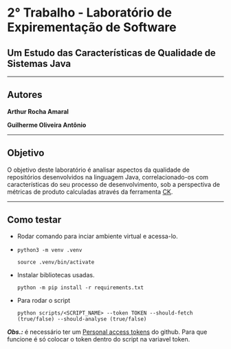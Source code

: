 # 2° Trabalho - Laboratório de Expirementação de Software

## Um Estudo das Características de Qualidade de Sistemas Java 
---

## Autores

**Arthur Rocha Amaral**

**Guilherme Oliveira Antônio**

---

## Objetivo

O objetivo deste laboratório é analisar aspectos da qualidade de repositórios desenvolvidos na linguagem Java, correlacionado-os com características do seu processo de desenvolvimento, sob a perspectiva de métricas de produto calculadas através da ferramenta [CK](https://github.com/mauricioaniche/ck).

---

## Como testar

- Rodar comando para inciar ambiente virtual e acessa-lo.
- 
    ``python3 -m venv .venv``
    
    ``source .venv/bin/activate``

- Instalar bibliotecas usadas.

    ``python -m pip install -r requirements.txt``

- Para rodar o script

    ``python scripts/<SCRIPT_NAME> --token TOKEN --should-fetch (true/false) --should-analyse (true/false)``

***Obs.:*** é necessário ter um [Personal access tokens](https://docs.github.com/pt/github/authenticating-to-github/keeping-your-account-and-data-secure/creating-a-personal-access-token)
 do github. Para que funcione é só colocar o token dentro do script na variavel token.
